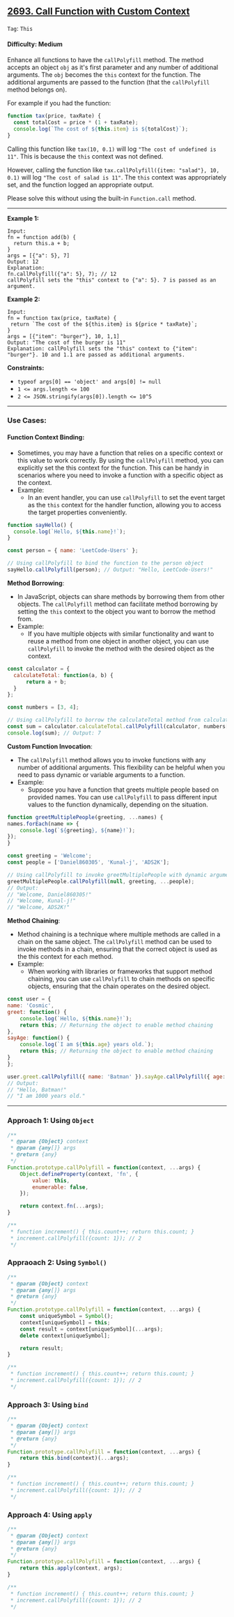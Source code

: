 ## [2693. Call Function with Custom Context](https://leetcode.com/problems/call-function-with-custom-context)

```Tag```: ```This```

#### Difficulty: Medium

Enhance all functions to have the ```callPolyfill``` method. The method accepts an object ```obj``` as it's first parameter and any number of additional arguments. The ```obj``` becomes the ```this``` context for the function. The additional arguments are passed to the function (that the ```callPolyfill``` method belongs on).

For example if you had the function:

```JavaScript
function tax(price, taxRate) {
  const totalCost = price * (1 + taxRate);
  console.log(`The cost of ${this.item} is ${totalCost}`);
}
```

Calling this function like ```tax(10, 0.1)``` will log ```"The cost of undefined is 11"```. This is because the ```this``` context was not defined.

However, calling the function like ```tax.callPolyfill({item: "salad"}, 10, 0.1)``` will log ```"The cost of salad is 11"```. The ```this``` context was appropriately set, and the function logged an appropriate output.

Please solve this without using the built-in ```Function.call``` method.

---

__Example 1:__
```
Input:
fn = function add(b) {
  return this.a + b;
}
args = [{"a": 5}, 7]
Output: 12
Explanation:
fn.callPolyfill({"a": 5}, 7); // 12
callPolyfill sets the "this" context to {"a": 5}. 7 is passed as an argument.
```

__Example 2:__
```
Input: 
fn = function tax(price, taxRate) { 
 return `The cost of the ${this.item} is ${price * taxRate}`; 
}
args = [{"item": "burger"}, 10, 1,1]
Output: "The cost of the burger is 11"
Explanation: callPolyfill sets the "this" context to {"item": "burger"}. 10 and 1.1 are passed as additional arguments.
```

__Constraints:__

- ```typeof args[0] == 'object' and args[0] != null```
- ```1 <= args.length <= 100```
- ```2 <= JSON.stringify(args[0]).length <= 10^5```

---

### Use Cases:

#### Function Context Binding:

- Sometimes, you may have a function that relies on a specific context or this value to work correctly. By using the ```callPolyfill``` method, you can explicitly set the this context for the function. This can be handy in scenarios where you need to invoke a function with a specific object as the context.
- Example:
  - In an event handler, you can use ```callPolyfill``` to set the event target as the ```this``` context for the handler function, allowing you to access the target properties conveniently.

```JavaScript
function sayHello() {
  console.log(`Hello, ${this.name}!`);
}

const person = { name: 'LeetCode-Users' };

// Using callPolyfill to bind the function to the person object
sayHello.callPolyfill(person); // Output: "Hello, LeetCode-Users!"
```

__Method Borrowing__:

- In JavaScript, objects can share methods by borrowing them from other objects. The ```callPolyfill``` method can facilitate method borrowing by setting the ```this``` context to the object you want to borrow the method from.
- Example:
  - If you have multiple objects with similar functionality and want to reuse a method from one object in another object, you can use ```callPolyfill``` to invoke the method with the desired object as the context.

```JavaScript
const calculator = {
  calculateTotal: function(a, b) {
      return a + b;
  }
};

const numbers = [3, 4];

// Using callPolyfill to borrow the calculateTotal method from calculator
const sum = calculator.calculateTotal.callPolyfill(calculator, numbers[0], numbers[1]);
console.log(sum); // Output: 7
```

__Custom Function Invocation__:

- The ```callPolyfill``` method allows you to invoke functions with any number of additional arguments. This flexibility can be helpful when you need to pass dynamic or variable arguments to a function.
- Example:
  - Suppose you have a function that greets multiple people based on provided names. You can use ```callPolyfill``` to pass different input values to the function dynamically, depending on the situation.

```JavaScript
function greetMultiplePeople(greeting, ...names) {
names.forEach(name => {
    console.log(`${greeting}, ${name}!`);
});
}

const greeting = 'Welcome';
const people = ['Daniel860305', 'Kunal-j', 'ADS2K'];

// Using callPolyfill to invoke greetMultiplePeople with dynamic arguments
greetMultiplePeople.callPolyfill(null, greeting, ...people);
// Output:
// "Welcome, Daniel860305!"
// "Welcome, Kunal-j!"
// "Welcome, ADS2K!"
```

__Method Chaining__:

- Method chaining is a technique where multiple methods are called in a chain on the same object. The ```callPolyfill``` method can be used to invoke methods in a chain, ensuring that the correct object is used as the this context for each method.
- Example:
  - When working with libraries or frameworks that support method chaining, you can use ```callPolyfill``` to chain methods on specific objects, ensuring that the chain operates on the desired object.

```JavaScript
const user = {
name: 'Cosmic',
greet: function() {
    console.log(`Hello, ${this.name}!`);
    return this; // Returning the object to enable method chaining
},
sayAge: function() {
    console.log(`I am ${this.age} years old.`);
    return this; // Returning the object to enable method chaining
}
};

user.greet.callPolyfill({ name: 'Batman' }).sayAge.callPolyfill({ age: 1000 });
// Output:
// "Hello, Batman!"
// "I am 1000 years old."
```

---

### Approach 1: Using ```Object```

```JavaScript
/**
 * @param {Object} context
 * @param {any[]} args
 * @return {any}
 */
Function.prototype.callPolyfill = function(context, ...args) {
    Object.defineProperty(context, 'fn', {
        value: this,
        enumerable: false,
    });

    return context.fn(...args);
}

/**
 * function increment() { this.count++; return this.count; }
 * increment.callPolyfill({count: 1}); // 2
 */
```

### Appraoach 2: Using ```Symbol()```

```JavaScript
/**
 * @param {Object} context
 * @param {any[]} args
 * @return {any}
 */
Function.prototype.callPolyfill = function(context, ...args) {
    const uniqueSymbol = Symbol();
    context[uniqueSymbol] = this;
    const result = context[uniqueSymbol](...args);
    delete context[uniqueSymbol];

    return result;
}

/**
 * function increment() { this.count++; return this.count; }
 * increment.callPolyfill({count: 1}); // 2
 */
```

### Approach 3: Using ```bind```

```JavaScript
/**
 * @param {Object} context
 * @param {any[]} args
 * @return {any}
 */
Function.prototype.callPolyfill = function(context, ...args) {
    return this.bind(context)(...args);
}

/**
 * function increment() { this.count++; return this.count; }
 * increment.callPolyfill({count: 1}); // 2
 */
```

### Approach 4: Using ```apply```

```JavaScript
/**
 * @param {Object} context
 * @param {any[]} args
 * @return {any}
 */
Function.prototype.callPolyfill = function(context, ...args) {
    return this.apply(context, args);
}

/**
 * function increment() { this.count++; return this.count; }
 * increment.callPolyfill({count: 1}); // 2
 */
```
